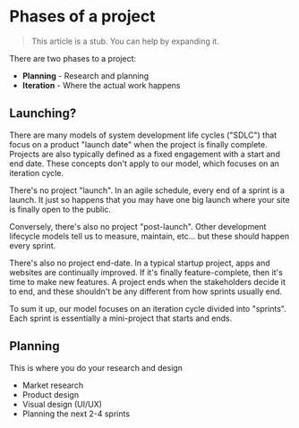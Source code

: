 # Phases of a project

> This article is a stub. You can help by expanding it. <!-- TODO -->

There are two phases to a project:

- **Planning** - Research and planning
- **Iteration** - Where the actual work happens

## Launching?

There are many models of system development life cycles ("SDLC") that focus on a product "launch date" when the project is finally complete. Projects are also typically defined as a fixed engagement with a start and end date. These concepts don't apply to our model, which focuses on an iteration cycle.

There's no project "launch". In an agile schedule, every end of a sprint is a launch. It just so happens that you may have one big launch where your site is finally open to the public.

Conversely, there's also no project "post-launch". Other development lifecycle models tell us to measure, maintain, etc... but these should happen every sprint.

There's also no project end-date. In a typical startup project, apps and websites are continually improved. If it's finally feature-complete, then it's time to make new features. A project ends when the stakeholders decide it to end, and these shouldn't be any different from how sprints usually end.

To sum it up, our model focuses on an iteration cycle divided into "sprints". Each sprint is essentially a mini-project that starts and ends.

## Planning

This is where you do your research and design

- Market research
- Product design
- Visual design (UI/UX)
- Planning the next 2-4 sprints
